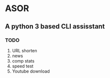 # ASOR
## A python 3 based CLI assisstant

### TODO

1. URL shorten
2. news
3. comp stats
4. speed test
5. Youtube download
